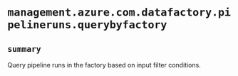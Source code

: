 # `management.azure.com.datafactory.pipelineruns.querybyfactory`

## `summary`
Query pipeline runs in the factory based on input filter conditions.


